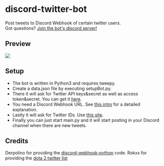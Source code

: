 # discord-twitter-bot
Post tweets to Discord Webhook of certain twitter users.  
Got questions? [Join the bot's discord server!](https://discord.gg/Dkg79tc)

## Preview
![](https://i.imgur.com/a4Sf3vE.png)

## Setup 
* The bot is written in Python3 and requires tweepy.   
* Create a data.json file by executing setupBot.py.
* There it will ask for Twitter API keys&secret as well as access token&secret. You can get it [here](https://apps.twitter.com/).
* You need a Discord Webhook URL. See [this intro](https://support.discordapp.com/hc/en-us/articles/228383668-Intro-to-Webhooks) for a detailed explanation.  
* Lastly it will ask for Twitter IDs. Use [this site](http://gettwitterid.com/).  
* Finally you can just start main.py and it will start posting in your Discord channel when there are new tweets.

## Credits
Derpolino for providing the [discord-webhook-python](https://github.com/Derpolino/discord-webhooks-python) code.
Rokxx for providing the [dota 2 twitter list](https://twitter.com/rokxx/lists/dota-2/members)
